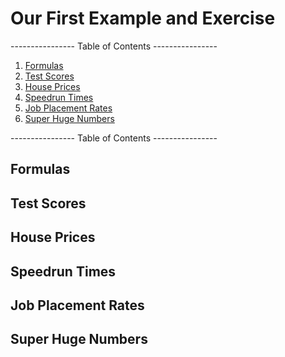 # Our First Example and Exercise 

---------------- Table of Contents ---------------- 

1. [Formulas](#formulas)
2. [Test Scores](#ts)
3. [House Prices](#hp)
4. [Speedrun Times](#st)
5. [Job Placement Rates](#jpr)
6. [Super Huge Numbers](#shn)


---------------- Table of Contents ---------------- 

## <a id="formulas"></a>Formulas

## <a id="ts"></a>Test Scores

## <a id="hp"></a>House Prices

## <a id="st"></a>Speedrun Times

## <a id="jpr"></a>Job Placement Rates

## <a id="shn"></a>Super Huge Numbers
